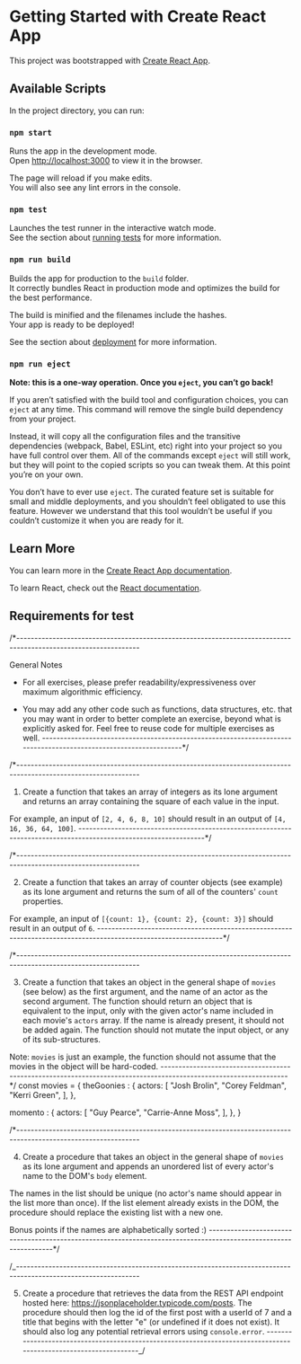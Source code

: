 # Getting Started with Create React App

This project was bootstrapped with [Create React App](https://github.com/facebook/create-react-app).

## Available Scripts

In the project directory, you can run:

### `npm start`

Runs the app in the development mode.\
Open [http://localhost:3000](http://localhost:3000) to view it in the browser.

The page will reload if you make edits.\
You will also see any lint errors in the console.

### `npm test`

Launches the test runner in the interactive watch mode.\
See the section about [running tests](https://facebook.github.io/create-react-app/docs/running-tests) for more information.

### `npm run build`

Builds the app for production to the `build` folder.\
It correctly bundles React in production mode and optimizes the build for the best performance.

The build is minified and the filenames include the hashes.\
Your app is ready to be deployed!

See the section about [deployment](https://facebook.github.io/create-react-app/docs/deployment) for more information.

### `npm run eject`

**Note: this is a one-way operation. Once you `eject`, you can’t go back!**

If you aren’t satisfied with the build tool and configuration choices, you can `eject` at any time. This command will remove the single build dependency from your project.

Instead, it will copy all the configuration files and the transitive dependencies (webpack, Babel, ESLint, etc) right into your project so you have full control over them. All of the commands except `eject` will still work, but they will point to the copied scripts so you can tweak them. At this point you’re on your own.

You don’t have to ever use `eject`. The curated feature set is suitable for small and middle deployments, and you shouldn’t feel obligated to use this feature. However we understand that this tool wouldn’t be useful if you couldn’t customize it when you are ready for it.

## Learn More

You can learn more in the [Create React App documentation](https://facebook.github.io/create-react-app/docs/getting-started).

To learn React, check out the [React documentation](https://reactjs.org/).

## Requirements for test


/\*----------------------------------------------------------------------------------------------------------------

General Notes

- For all exercises, please prefer readability/expressiveness over maximum algorithmic efficiency.

- You may add any other code such as functions, data structures, etc. that you may want in order to better complete
  an exercise, beyond what is explicitly asked for. Feel free to reuse code for multiple exercises as well.
  -----------------------------------------------------------------------------------------------------------------\*/

/\*----------------------------------------------------------------------------------------------------------------

1) Create a function that takes an array of integers as its lone argument and returns an array containing
   the square of each value in the input.

For example, an input of `[2, 4, 6, 8, 10]` should result in an output of `[4, 16, 36, 64, 100]`.
-----------------------------------------------------------------------------------------------------------------\*/

/\*---------------------------------------------------------------------------------------------------------------- 

2) Create a function that takes an array of counter objects (see example) as its lone argument and returns
the sum of all of the counters' `count` properties.

For example, an input of `[{count: 1}, {count: 2}, {count: 3}]` should result in an output of `6`.
-----------------------------------------------------------------------------------------------------------------\*/

/\*---------------------------------------------------------------------------------------------------------------- 

3) Create a function that takes an object in the general shape of `movies` (see below) as the first argument,
and the name of an actor as the second argument. The function should return an object that is equivalent to
the input, only with the given actor's name included in each movie's `actors` array. If the name is already
present, it should not be added again. The function should not mutate the input object, or any of its sub-structures.

Note: `movies` is just an example, the function should not assume that the movies in the object will be hard-coded.
-----------------------------------------------------------------------------------------------------------------\*/
const movies = {
theGoonies : {
actors: [
"Josh Brolin",
"Corey Feldman",
"Kerri Green",
],
},

momento : {
actors: [
"Guy Pearce",
"Carrie-Anne Moss",
],
},
}

/\*---------------------------------------------------------------------------------------------------------------- 

4) Create a procedure that takes an object in the general shape of `movies` as its lone argument and appends
an unordered list of every actor's name to the DOM's `body` element.

The names in the list should be unique (no actor's name should appear in the list more than once).
If the list element already exists in the DOM, the procedure should replace the existing list with a new one.

Bonus points if the names are alphabetically sorted :)
-----------------------------------------------------------------------------------------------------------------\*/

/_---------------------------------------------------------------------------------------------------------------- 

5) Create a procedure that retrieves the data from the REST API endpoint hosted here: https://jsonplaceholder.typicode.com/posts.
The procedure should then log the id of the first post with a userId of 7 and a title that begins with the letter "e"
(or undefined if it does not exist). It should also log any potential retrieval errors using `console.error`.
-----------------------------------------------------------------------------------------------------------------_/
